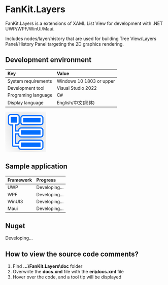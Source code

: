# FanKit.Layers

FanKit.Layers is a extensions of XAML List View for development with .NET UWP/WPF/WinUI/Maui.

Includes nodes/layer/history that are used for building Tree View/Layers Panel/History Panel targeting the 2D graphics rendering.


## Development environment

|Key|Value|
|:-|:-|
|System requirements| Windows 10 1803 or upper|
|Development tool|Visual Studio 2022|
|Programing language|C#|
|Display language|English/中文(简体)|

![](ScreenShot/logo.png)


## Sample application

|Framework|Progress|
|:-|:-|
|UWP|Developing...|
|WPF|Developing...|
|WinUI3|Developing...|
|Maui|Developing...|
  

## Nuget

Developing...

  
## How to view the source code comments?

1. Find **...\FanKit.Layers\doc** folder
2. Overwrite the **docs.xml** file with the **en\docs.xml** file
3. Hover over the code, and a tool tip will be displayed
